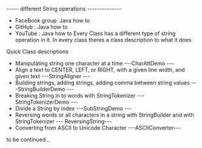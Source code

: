 -----    different String operations --------------
 * FaceBook group: Java how to
 * GitHub : Java how to
 * YouTube : Java how to
Every Class has a different type of string operation in it.
In every class theres a class description to what it does

Quick Class descriptions

* Manipulating string one character at a time  ---CharAttDemo --- 
* Align a text to CENTER, LEFT, or RIGHT, with a given line width, and given text ---StringAligner ---
* Building strings, adding strings, adding comma between string values  ---StringBuilderDemo ---
* Breaking String in to words with StringTokenizer  ---StringTokenizerDemo ---
* Divide a String by index ---SubStringDemo ---
* Reversing words or all characters in a string with StringBuilder and with StringTokenizer --- ReversingString---
* Converting from ASCII to Unicode Character ---ASCIIConverter---



to be continued...
